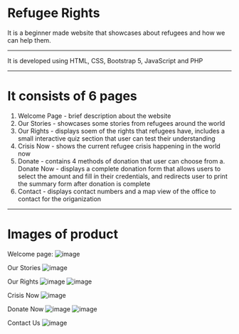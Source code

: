 # Refugee Rights 

It is a beginner made website that showcases about refugees and how we can help them. 

<hr>
It is developed using HTML, CSS, Bootstrap 5, JavaScript and PHP

<hr>

# It consists of 6 pages
1. Welcome Page - brief description about the website
2. Our Stories - showcases some stories from refugees around the world
3. Our Rights - displays soem of the rights that refugees have, includes a small interactive quiz section that user can test their understanding
4. Crisis Now - shows the current refugee crisis happening in the world now
5. Donate - contains 4 methods of donation that user can choose from
   a. Donate Now - displays a complete donation form that allows users to select the amount and fill in their credentials, and redirects user to print the summary form after donation is complete
7. Contact - displays contact numbers and a map view of the office to contact for the origanization

<hr>

# Images of product

Welcome page:
![image](https://github.com/intheblueside/refugee_web/assets/125852625/e4ffa364-2998-43f4-a7a9-bcdfc0e4daf7)

Our Stories
![image](https://github.com/intheblueside/refugee_web/assets/125852625/659da54e-399b-4b25-9c13-4c2be88e5cc3)

Our Rights
![image](https://github.com/intheblueside/refugee_web/assets/125852625/22e31f1a-0118-4104-a648-09082030474c)
![image](https://github.com/intheblueside/refugee_web/assets/125852625/795079f7-ce6c-473e-9ca9-94796265a647)

Crisis Now
![image](https://github.com/intheblueside/refugee_web/assets/125852625/958f59aa-2c26-4ae7-bbda-e13bd2a8831b)

Donate Now
![image](https://github.com/intheblueside/refugee_web/assets/125852625/c9dad81c-1e5c-4385-b4d4-c39e031aad90)
![image](https://github.com/intheblueside/refugee_web/assets/125852625/1bbebff3-fc38-462d-8863-3e3b74b61548)

Contact Us
![image](https://github.com/intheblueside/refugee_web/assets/125852625/fd1aa7bb-f3c2-457d-9589-6cae0b24fa68)

